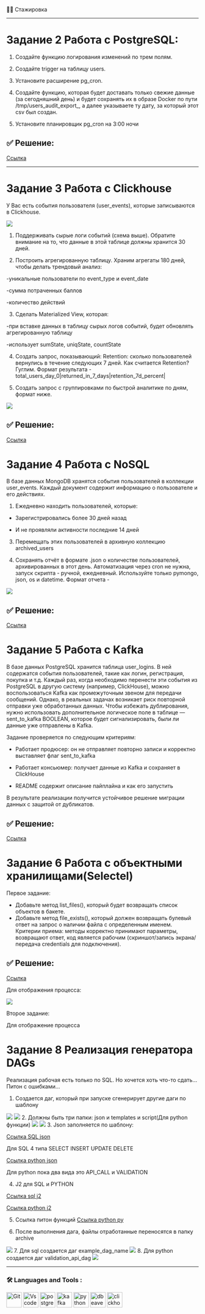 :woman_technologist: Стажировка

---

# Задание 2 Работа с PostgreSQL:

1. Создайте функцию логирования изменений по трем полям.

2. Создайте trigger на таблицу users.

3. Установите расширение pg_cron.

4. Создайте функцию, которая будет доставать только свежие данные (за сегодняшний день) и будет сохранять их в образе Docker по пути /tmp/users_audit_export_, а далее указываете ту дату, за который этот csv был создан.

5. Установите планировщик pg_cron на 3:00 ночи

## :white_check_mark: Решение:

<a href="https://github.com/KG7777/stepik_di_st/blob/main/4.2.sql">Ссылка</a>

---

# Задание 3 Работа с Clickhouse

У Вас есть события пользователя (user_events), которые записываются в Clickhouse.

<img src="https://ucarecdn.com/7c14f118-54b5-4840-b8a9-1f10629aa2d1/">

1. Поддерживать сырые логи событий (схема выше). Обратите внимание на то, что данные в этой таблице должны хранится 30 дней.

2. Построить агрегированную таблицу. Храним агрегаты 180 дней, чтобы делать трендовый анализ:

-уникальные пользователи по event_type и event_date

-сумма потраченных баллов

-количество действий

3. Сделать Materialized View, которая:

-при вставке данных в таблицу сырых логов событий, будет обновлять агрегированную таблицу

-использует sumState, uniqState, countState

4. Создать запрос, показывающий:
Retention: сколько пользователей вернулись в течение следующих 7 дней. Как считается Retention? Гуглим. Формат результата - total_users_day_0|returned_in_7_days|retention_7d_percent|

5. Создать запрос с группировками по быстрой аналитике по дням, формат ниже.

<img src="https://ucarecdn.com/e0f99443-1a80-4676-9a70-1cef087af415/">

## :white_check_mark: Решение: 

<a href="https://github.com/KG7777/stepik_di_st/blob/main/4.3.sql">Ссылка</a>

# Задание 4 Работа с NoSQL

В базе данных MongoDB хранятся события пользователей в коллекции user_events. Каждый документ содержит информацию о пользователе и его действиях.

1. Ежедневно находить пользователей, которые:

- Зарегистрировались более 30 дней назад

- И не проявляли активности последние 14 дней

3. Перемещать этих пользователей в архивную коллекцию archived_users

4. Сохранять отчёт в формате .json о количестве пользователей, архивированных в этот день. Автоматизация через cron не нужна, запуск скрипта - ручной, ежедневный. Используйте только pymongo, json, os и datetime. Формат отчета - 
<img src="https://ucarecdn.com/980fee3f-71d9-479d-a9bd-ac126b42f488/">

## :white_check_mark: Решение: 

<a href="https://github.com/KG7777/stepik_di_st/blob/main/4.6.sql">Ссылка</a>

# Задание 5 Работа с Kafka

В базе данных PostgreSQL хранится таблица user_logins. В ней содержатся события пользователей, такие как логин, регистрация, покупка и т.д. Каждый раз, когда необходимо перенести эти события из PostgreSQL в другую систему (например, ClickHouse), можно воспользоваться Kafka как промежуточным звеном для передачи сообщений. Однако, в реальных задачах возникает риск повторной отправки уже обработанных данных. Чтобы избежать дублирования, нужно использовать дополнительное логическое поле в таблице — sent_to_kafka BOOLEAN, которое будет сигнализировать, были ли данные уже отправлены в Kafka.

Задание проверяется по следующим критериям:

 - Работает продюсер: он не отправляет повторно записи и корректно выставляет флаг sent_to_kafka

 - Работает консьюмер: получает данные из Kafka и сохраняет в ClickHouse

 - README содержит описание пайплайна и как его запустить

В результате реализации получится устойчивое решение миграции данных с защитой от дубликатов.

## :white_check_mark: Решение: 

<a href="https://github.com/KG7777/stepik_di_st/blob/main/5.2/README.md">Ссылка</a>

# Задание 6 Работа с объектными хранилищами(Selectel)

Первое задание:

 - Добавьте метод list_files(), который будет возвращать список объектов в бакете.
 - Добавьте метод file_exists(), который должен возвращать булевый ответ на запрос о наличии файла с определенным именем.
Критерии приема: методы корректно принимают параметры, возвращают ответ, код является рабочим (скриншот/запись экрана/передача credentials для подключения).

## :white_check_mark: Решение: 

<a href="https://github.com/KG7777/stepik_di_st/blob/main/6.4/selectel.py">Ссылка</a>

Для отображения процесса:

<img src="https://github.com/KG7777/stepik_di_st/blob/main/6.4/Отчет1.1.png">

Второе задание:

Для отображение процесса

# Задание 8 Реализация генератора DAGs

Реализация рабочая есть только по SQL. Но хочется хоть что-то сдать...
Питон с ошибками...

1. Создается даг, который при запуске сгенерирует другие даги по шаблону
<img src="https://github.com/KG7777/stepik_di_st/blob/main/8.5/1.png">
<img src="https://github.com/KG7777/stepik_di_st/blob/main/8.5/1_1.png">
2. Должны быть три папки: json и templates и script(Для python функции)
<img src="https://github.com/KG7777/stepik_di_st/blob/main/8.5/2_json.png">
<img src="https://github.com/KG7777/stepik_di_st/blob/main/8.5/2_templates.png">
3. Json заполняется по шаблону: 

<a href="https://github.com/KG7777/stepik_di_st/blob/main/8.5/sql_1.json">Ссылка SQL json</a>

Для SQL 4 типа SELECT INSERT UPDATE DELETE

<a href="https://github.com/KG7777/stepik_di_st/blob/main/8.5/python_1.json">Ссылка python json</a>

Для python пока два вида это API_CALL и VALIDATION 

4. J2 для SQL и PYTHON

<a href="https://github.com/KG7777/stepik_di_st/blob/main/8.5/sql.j2">Ссылка sql j2</a>

<a href="https://github.com/KG7777/stepik_di_st/blob/main/8.5/python.j2">Ссылка python j2</a>

5. Ссылка питон функций 
<a href="https://github.com/KG7777/stepik_di_st/blob/main/8.5/python_functions.py">Ссылка python py</a>

6. После выполнения дага, файлы отработанные переносятся в папку archive
<img src="https://github.com/KG7777/stepik_di_st/blob/main/8.5/archive.png">
7. Для sql создается даг example_dag_name
<img src="https://github.com/KG7777/stepik_di_st/blob/main/8.5/sql.png">
8. Для python создается даг validation_api_dag
<img src="https://github.com/KG7777/stepik_di_st/blob/main/8.5/python.png">

---

### :hammer_and_wrench: Languages and Tools :

<div>
  <img src="https://github.com/devicons/devicon/blob/master/icons/git/git-original.svg" title="Git" **alt="Git" width="40" height="40"/>
  <img src="https://github.com/devicons/devicon/blob/master/icons/vscode/vscode-original.svg" title="Vscode" **alt="Vscode" width="40" height="40"/>
  <img src="https://github.com/devicons/devicon/blob/master/icons/postgresql/postgresql-original.svg" title="postgresql" **alt="postgresql" width="40" height="40"/>
  <img src="https://github.com/devicons/devicon/blob/master/icons/apachekafka/apachekafka-original.svg" title="kafka" **alt="kafka" width="40" height="40"/>
  <img src="https://github.com/devicons/devicon/blob/master/icons/python/python-original.svg" title="python" **alt="python" width="40" height="40"/>
  <img src="https://github.com/devicons/devicon/blob/master/icons/dbeaver/dbeaver-original.svg" title="dbeaver" **alt="dbeaver" width="40" height="40"/>
  <img src="clickhouse.svg" title="clickhouse" **alt="clickhouse" width="40" height="40"/>
</div> 



